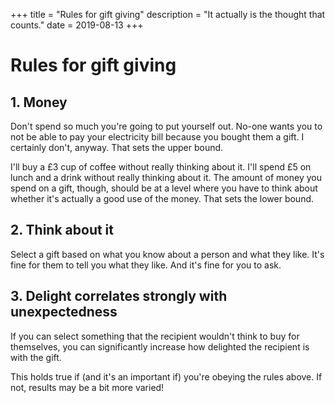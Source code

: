 +++
title = "Rules for gift giving"
description = "It actually is the thought that counts."
date = 2019-08-13
+++

# Rules for gift giving
## 1. Money
Don't spend so much you're going to put yourself out. No-one wants you to not be able to pay your electricity bill because you bought them a gift. I certainly don't, anyway. That sets the upper bound.

I'll buy a £3 cup of coffee without really thinking about it. I'll spend £5 on lunch and a drink without really thinking about it. The amount of money you spend on a gift, though, should be at a level where you have to think about whether it's actually a good use of the money. That sets the lower bound.

## 2. Think about it
Select a gift based on what you know about a person and what they like. It's fine for them to tell you what they like. And it's fine for you to ask.

## 3. Delight correlates strongly with unexpectedness
If you can select something that the recipient wouldn't think to buy for themselves, you can significantly increase how delighted the recipient is with the gift.

This holds true if (and it's an important if) you're obeying the rules above. If not, results may be a bit more varied!